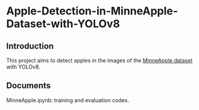 # Apple-Detection-in-MinneApple-Dataset-with-YOLOv8

## Introduction
This project aims to detect apples in the images of the [MinneApple dataset](https://arxiv.org/abs/1909.06441) with YOLOv8. 

## Documents
MinneApple.ipynb: training and evaluation codes.